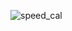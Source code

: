 ![speed_cal](https://user-images.githubusercontent.com/59179832/98090890-7ddd6d80-1ea6-11eb-9096-e8996ca609ad.JPG)
